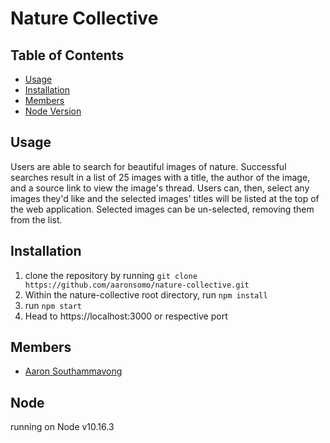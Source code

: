 # Nature Collective

## Table of Contents

- [Usage](#usage)
- [Installation](#installation)
- [Members](#members)
- [Node Version](#node)

## Usage

Users are able to search for beautiful images of nature. Successful searches result in a list of 25 images with a title, the author of the image, and a source link to view the image's thread. Users can, then, select any images they'd like and the selected images' titles will be listed at the top of the web application. Selected images can be un-selected, removing them from the list.

## Installation

1. clone the repository by running `git clone https://github.com/aaronsomo/nature-collective.git`
1. Within the nature-collective root directory, run `npm install`
1. run `npm start`
1. Head to https://localhost:3000 or respective port

## Members

- [Aaron Southammavong](https://github.com/aaronsomo)

## Node

running on Node v10.16.3
